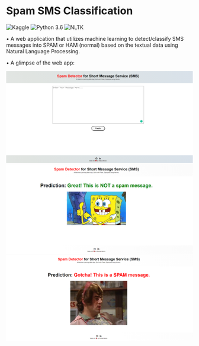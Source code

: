 # Spam SMS Classification
![Kaggle](https://img.shields.io/badge/Dataset-Kaggle-blue.svg) ![Python 3.6](https://img.shields.io/badge/Python-3.6-brightgreen.svg) ![NLTK](https://img.shields.io/badge/Library-NLTK-orange.svg)

• A web application that utilizes machine learning to detect/classify SMS messages into SPAM or HAM (normal) based on the textual data using Natural Language Processing.

• A glimpse of the web app:

![png](readme_resources/spam-sms-web-app.PNG)
<br>
![png](readme_resources/notSpam.PNG)
<br>
![png](readme_resources/spam.PNG)
